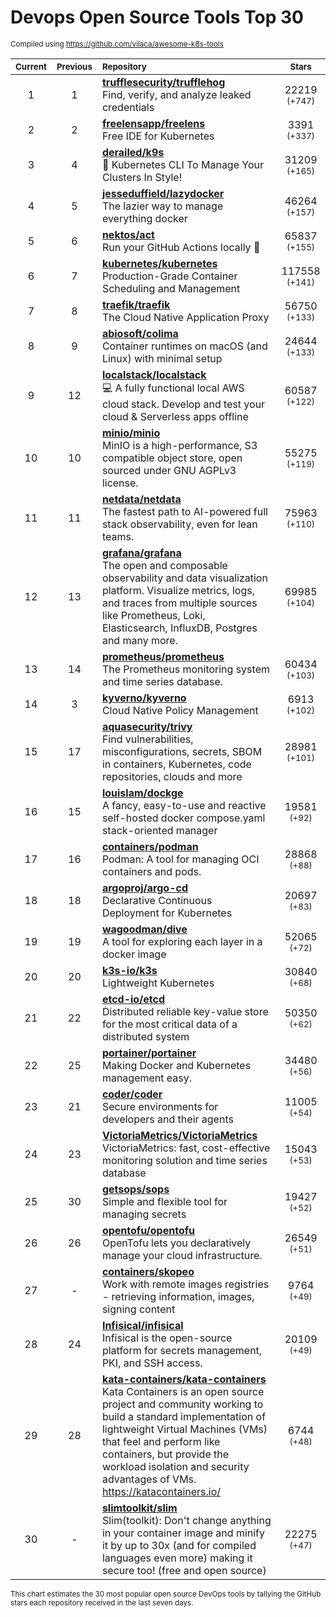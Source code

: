 # Devops Open Source Tools Top 30
<sup>Compiled using https://github.com/vilaca/awesome-k8s-tools</sup>
<div align="center">

|<sub>Current</sub>|<sub>Previous</sub>|<sub>Repository</sub>|<sub>Stars</sub>|
|:---:|:---:|:---|:---:|
|1|1|[**trufflesecurity/trufflehog**](https://github.com/trufflesecurity/trufflehog)<br/>Find, verify, and analyze leaked credentials|22219 <sup>(+747)</sup>|
|2|2|[**freelensapp/freelens**](https://github.com/freelensapp/freelens)<br/>Free IDE for Kubernetes|3391 <sup>(+337)</sup>|
|3|4|[**derailed/k9s**](https://github.com/derailed/k9s)<br/>🐶 Kubernetes CLI To Manage Your Clusters In Style!|31209 <sup>(+165)</sup>|
|4|5|[**jesseduffield/lazydocker**](https://github.com/jesseduffield/lazydocker)<br/>The lazier way to manage everything docker|46264 <sup>(+157)</sup>|
|5|6|[**nektos/act**](https://github.com/nektos/act)<br/>Run your GitHub Actions locally 🚀|65837 <sup>(+155)</sup>|
|6|7|[**kubernetes/kubernetes**](https://github.com/kubernetes/kubernetes)<br/>Production-Grade Container Scheduling and Management|117558 <sup>(+141)</sup>|
|7|8|[**traefik/traefik**](https://github.com/traefik/traefik)<br/>The Cloud Native Application Proxy|56750 <sup>(+133)</sup>|
|8|9|[**abiosoft/colima**](https://github.com/abiosoft/colima)<br/>Container runtimes on macOS (and Linux) with minimal setup|24644 <sup>(+133)</sup>|
|9|12|[**localstack/localstack**](https://github.com/localstack/localstack)<br/>💻 A fully functional local AWS cloud stack. Develop and test your cloud & Serverless apps offline|60587 <sup>(+122)</sup>|
|10|10|[**minio/minio**](https://github.com/minio/minio)<br/>MinIO is a high-performance, S3 compatible object store, open sourced under GNU AGPLv3 license.|55275 <sup>(+119)</sup>|
|11|11|[**netdata/netdata**](https://github.com/netdata/netdata)<br/>The fastest path to AI-powered full stack observability, even for lean teams.|75963 <sup>(+110)</sup>|
|12|13|[**grafana/grafana**](https://github.com/grafana/grafana)<br/>The open and composable observability and data visualization platform. Visualize metrics, logs, and traces from multiple sources like Prometheus, Loki, Elasticsearch, InfluxDB, Postgres and many more. |69985 <sup>(+104)</sup>|
|13|14|[**prometheus/prometheus**](https://github.com/prometheus/prometheus)<br/>The Prometheus monitoring system and time series database.|60434 <sup>(+103)</sup>|
|14|3|[**kyverno/kyverno**](https://github.com/kyverno/kyverno)<br/>Cloud Native Policy Management|6913 <sup>(+102)</sup>|
|15|17|[**aquasecurity/trivy**](https://github.com/aquasecurity/trivy)<br/>Find vulnerabilities, misconfigurations, secrets, SBOM in containers, Kubernetes, code repositories, clouds and more|28981 <sup>(+101)</sup>|
|16|15|[**louislam/dockge**](https://github.com/louislam/dockge)<br/>A fancy, easy-to-use and reactive self-hosted docker compose.yaml stack-oriented manager|19581 <sup>(+92)</sup>|
|17|16|[**containers/podman**](https://github.com/containers/podman)<br/>Podman: A tool for managing OCI containers and pods.|28868 <sup>(+88)</sup>|
|18|18|[**argoproj/argo-cd**](https://github.com/argoproj/argo-cd)<br/>Declarative Continuous Deployment for Kubernetes|20697 <sup>(+83)</sup>|
|19|19|[**wagoodman/dive**](https://github.com/wagoodman/dive)<br/>A tool for exploring each layer in a docker image|52065 <sup>(+72)</sup>|
|20|20|[**k3s-io/k3s**](https://github.com/k3s-io/k3s)<br/>Lightweight Kubernetes|30840 <sup>(+68)</sup>|
|21|22|[**etcd-io/etcd**](https://github.com/etcd-io/etcd)<br/>Distributed reliable key-value store for the most critical data of a distributed system|50350 <sup>(+62)</sup>|
|22|25|[**portainer/portainer**](https://github.com/portainer/portainer)<br/>Making Docker and Kubernetes management easy.|34480 <sup>(+56)</sup>|
|23|21|[**coder/coder**](https://github.com/coder/coder)<br/>Secure environments for developers and their agents|11005 <sup>(+54)</sup>|
|24|23|[**VictoriaMetrics/VictoriaMetrics**](https://github.com/VictoriaMetrics/VictoriaMetrics)<br/>VictoriaMetrics: fast, cost-effective monitoring solution and time series database|15043 <sup>(+53)</sup>|
|25|30|[**getsops/sops**](https://github.com/getsops/sops)<br/>Simple and flexible tool for managing secrets|19427 <sup>(+52)</sup>|
|26|26|[**opentofu/opentofu**](https://github.com/opentofu/opentofu)<br/>OpenTofu lets you declaratively manage your cloud infrastructure.|26549 <sup>(+51)</sup>|
|27|-|[**containers/skopeo**](https://github.com/containers/skopeo)<br/>Work with remote images registries - retrieving information, images, signing content|9764 <sup>(+49)</sup>|
|28|24|[**Infisical/infisical**](https://github.com/Infisical/infisical)<br/>Infisical is the open-source platform for secrets management, PKI, and SSH access.|20109 <sup>(+49)</sup>|
|29|28|[**kata-containers/kata-containers**](https://github.com/kata-containers/kata-containers)<br/>Kata Containers is an open source project and community working to build a standard implementation of lightweight Virtual Machines (VMs) that feel and perform like containers, but provide the workload isolation and security advantages of VMs. https://katacontainers.io/|6744 <sup>(+48)</sup>|
|30|-|[**slimtoolkit/slim**](https://github.com/slimtoolkit/slim)<br/>Slim(toolkit): Don't change anything in your container image and minify it by up to 30x (and for compiled languages even more) making it secure too! (free and open source)|22275 <sup>(+47)</sup>|


</div>

<sub>This chart estimates the 30 most popular open source DevOps tools by tallying the GitHub stars each repository received in the last seven days.</sub>
